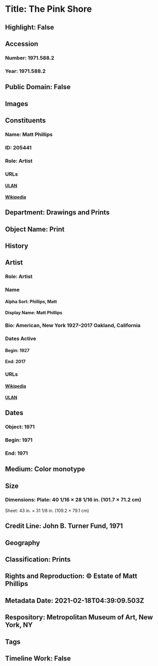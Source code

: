 # Title: The Pink Shore
## Highlight: False
## Accession
### Number: 1971.588.2
### Year: 1971.588.2
## Public Domain: False
## Images
## Constituents
### Name: Matt Phillips
### ID: 205441
### Role: Artist
### URLs
#### [ULAN](http://vocab.getty.edu/page/ulan/500041004)
#### [Wikipedia](https://www.wikidata.org/wiki/Q63169117)
## Department: Drawings and Prints
## Object Name: Print
## History
## Artist
### Role: Artist
### Name
#### Alpha Sort: Phillips, Matt
#### Display Name: Matt Phillips
### Bio: American, New York 1927–2017 Oakland, California
### Dates Active
#### Begin: 1927
#### End: 2017
### URLs
#### [Wikipedia](https://www.wikidata.org/wiki/Q63169117)
#### [ULAN](http://vocab.getty.edu/page/ulan/500041004)
## Dates
### Object: 1971
### Begin: 1971
### End: 1971
## Medium: Color monotype
## Size
### Dimensions: Plate: 40 1/16 × 28 1/16 in. (101.7 × 71.2 cm)
Sheet: 43 in. × 31 1/8 in. (109.2 × 79.1 cm)
## Credit Line: John B. Turner Fund, 1971
## Geography
## Classification: Prints
## Rights and Reproduction: © Estate of Matt Phillips
## Metadata Date: 2021-02-18T04:39:09.503Z
## Respository: Metropolitan Museum of Art, New York, NY
## Tags
## Timeline Work: False